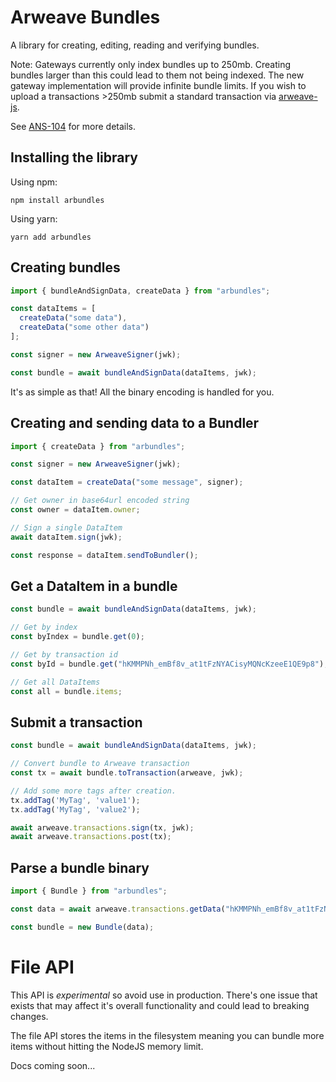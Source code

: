 # Arweave Bundles

A library for creating, editing, reading and verifying bundles.

Note: Gateways currently only index bundles up to 250mb. Creating bundles larger than this could lead to them not being indexed. The new gateway implementation will provide infinite bundle limits.
If you wish to upload a transactions >250mb submit a standard transaction via [arweave-js](https://github.com/ArweaveTeam/arweave-js).

See [ANS-104](https://github.com/joshbenaron/arweave-standards/blob/ans104/ans/ANS-104.md) for more details.

## Installing the library

Using npm:

```npm install arbundles```

Using yarn:

```yarn add arbundles```

## Creating bundles

```ts
import { bundleAndSignData, createData } from "arbundles";

const dataItems = [
  createData("some data"),
  createData("some other data")
];

const signer = new ArweaveSigner(jwk);

const bundle = await bundleAndSignData(dataItems, jwk);
```

It's as simple as that! All the binary encoding is handled for you.

## Creating and sending data to a Bundler

```ts
import { createData } from "arbundles";

const signer = new ArweaveSigner(jwk);

const dataItem = createData("some message", signer);

// Get owner in base64url encoded string
const owner = dataItem.owner;

// Sign a single DataItem 
await dataItem.sign(jwk);

const response = dataItem.sendToBundler();
```

## Get a DataItem in a bundle

```ts
const bundle = await bundleAndSignData(dataItems, jwk);

// Get by index
const byIndex = bundle.get(0);

// Get by transaction id
const byId = bundle.get("hKMMPNh_emBf8v_at1tFzNYACisyMQNcKzeeE1QE9p8");

// Get all DataItems
const all = bundle.items;
```

## Submit a transaction

```ts
const bundle = await bundleAndSignData(dataItems, jwk);

// Convert bundle to Arweave transaction
const tx = await bundle.toTransaction(arweave, jwk);

// Add some more tags after creation.
tx.addTag('MyTag', 'value1');
tx.addTag('MyTag', 'value2');

await arweave.transactions.sign(tx, jwk);
await arweave.transactions.post(tx);
```

## Parse a bundle binary

```ts
import { Bundle } from "arbundles";

const data = await arweave.transactions.getData("hKMMPNh_emBf8v_at1tFzNYACisyMQNcKzeeE1QE9p8");

const bundle = new Bundle(data);
```

# File API

This API is *experimental* so avoid use in production. There's one issue that exists that may affect it's overall
functionality and could lead to breaking changes.

The file API stores the items in the filesystem meaning you can bundle more items without hitting the NodeJS memory
limit.

Docs coming soon...

